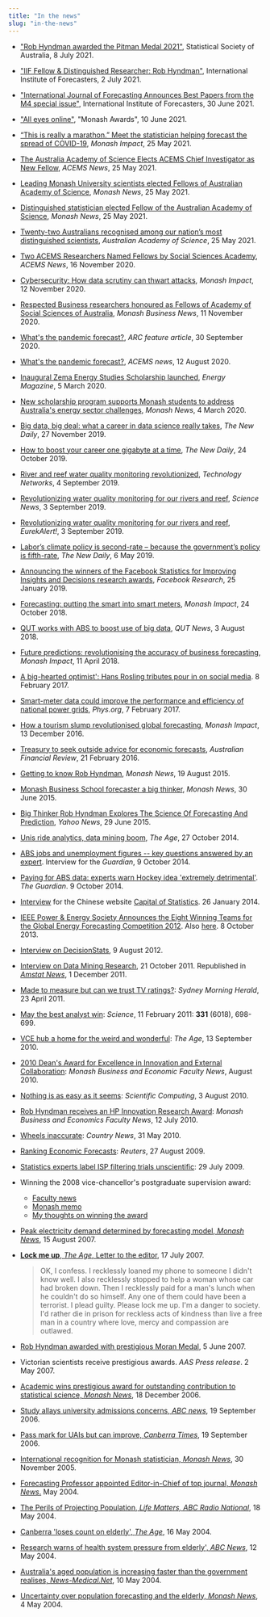 ```yaml
---
title: "In the news"
slug: "in-the-news"
---
```


  * ["Rob Hyndman awarded the Pitman Medal 2021"](https://statsoc.org.au/News-and-media-releases/10736720), Statistical Society of Australia, 8 July 2021.
  * ["IIF Fellow & Distinguished Researcher: Rob Hyndman"](https://forecasters.org/blog/2021/07/02/iif-fellow-distinguished-researcher-rob-hyndman/), International Institute of Forecasters, 2 July 2021.
  * ["International Journal of Forecasting Announces Best Papers from the M4 special issue"](https://forecasters.org/blog/2021/06/30/international-journal-of-forecasting-announces-best-papers-from-the-m4-special-issue/), International Institute of Forecasters, 30 June 2021.
  * ["All eyes online"](https://www.monash.edu/business/awards/george-athanasopoulos-and-rob-hyndman), "Monash Awards", 10 June 2021.
  * [“This is really a marathon.” Meet the statistician helping forecast the spread of COVID-19](https://www2.monash.edu/impact/articles/covid-19/this-is-really-a-marathon-meet-the-statistician-helping-forecast-the-spread-of-covid-19/), *Monash Impact*, 25 May 2021.
  * [The Australia Academy of Science Elects ACEMS Chief Investigator as New Fellow](https://acems.org.au/news/rob-hyndman-science-academy-fellow), *ACEMS News*, 25 May 2021.
  * [Leading Monash University scientists elected Fellows of Australian Academy of Science](https://www.monash.edu/news/articles/leading-monash-university-scientists-elected-fellow-of-australian-academy-of-science), *Monash News*, 25 May 2021.
  * [Distinguished statistician elected Fellow of the Australian Academy of Science](https://www.monash.edu/news/articles/distinguished-statistician-elected-fellow-of-the-australian-academy-of-science), *Monash News*, 25 May 2021.
  * [Twenty-two Australians recognised among our nation’s most distinguished scientists](https://www.science.org.au/news-and-events/news-and-media-releases/twenty-two-australians-recognised-among-nations-distinguished-scientists), *Australian Academy of Science*, 25 May 2021.
  * [Two ACEMS Researchers Named Fellows by Social Sciences Academy](https://acems.org.au/news/acems-social-sciences-fellows), *ACEMS News*, 16 November 2020.
  * [Cybersecurity: How data scrutiny can thwart attacks](https://www2.monash.edu/impact/articles/big-data/cybersecurity-how-data-scrutiny-can-thwart-attacks/), *Monash Impact*, 12 November 2020.
  * [Respected Business researchers honoured as Fellows of Academy of Social Sciences of Australia](https://www.monash.edu/business/news/2020/respected-business-researchers-honoured-as-fellows-of-academy-of-social-sciences-of-australia), *Monash Business News*, 11 November 2020.
  * [What's the pandemic forecast?](https://www.arc.gov.au/news-publications/media/feature-articles/whats-pandemic-forecast), *ARC feature article*, 30 September 2020.
  * [What's the pandemic forecast?](https://acems.org.au/news/covid-forecasting-team), *ACEMS news*, 12 August 2020.
  * [Inaugural Zema Energy Studies Scholarship launched](https://www.energymagazine.com.au/inaugural-zema-energy-studies-scholarship-launched/), *Energy Magazine*, 5 March 2020.
  * [New scholarship program supports Monash students to address Australia's energy sector challenges](https://www.monash.edu/news/articles/new-scholarship-program-supports-monash-students-to-address-australias-energy-sector-challenges), *Monash News*, 4 March 2020.
  * [Big data, big deal: what a career in data science really takes](https://thenewdaily.com.au/sponsored/2019/11/27/big-data-big-deal-what-a-career-in-data-science-really-takes/), *The New Daily*, 27 November 2019.
  * [How to boost your career one gigabyte at a time](https://thenewdaily.com.au/sponsored/2019/10/24/how-to-boost-your-career-one-gigabyte-at-a-time/), *The New Daily*, 24 October 2019.
  * [River and reef water quality monitoring revolutionized](https://www.technologynetworks.com/applied-sciences/news/river-and-reef-water-quality-monitoring-revolutionized-323567), *Technology Networks*, 4 September 2019.
  * [Revolutionizing water quality monitoring for our rivers and reef](https://www.sciencedaily.com/releases/2019/09/190903091446.htm), *Science News*, 3 September 2019.
  * [Revolutionizing water quality monitoring for our rivers and reef](https://www.eurekalert.org/pub_releases/2019-09/quot-rwq090219.php), *EurekAlert!*, 3 September 2019.
  * [Labor’s climate policy is second-rate – because the government’s policy is fifth-rate](https://thenewdaily.com.au/money/finance-news/2019/05/06/labor-climate-policy-costings/), *The New Daily*, 6 May 2019.
  * [Announcing the winners of the Facebook Statistics for Improving Insights and Decisions research awards](https://research.fb.com/announcing-the-winners-of-the-statistics-for-improving-insights-and-decisions-research-awards/), *Facebook Research*, 25 January 2019.
  * [Forecasting: putting the smart into smart meters](https://www2.monash.edu/impact/articles/econometrics/forecasting-putting-the-smart-into-smart-meters/), *Monash Impact*, 24 October 2018.
  * [QUT works with ABS to boost use of big data](https://www.qut.edu.au/news?news-id=133908), *QUT News*, 3 August 2018.
  * [Future predictions: revolutionising the accuracy of business forecasting](https://www2.monash.edu/impact/articles/econometrics/future-predictions-revolutionising-the-accuracy-of-business-forecasting/), *Monash Impact*, 11 April 2018.
  * [A big-hearted optimist': Hans Rosling tributes pour in on social media](https://www.theguardian.com/global-development/2017/feb/08/hans-rosling-tributes-melinda-gates-big-hearted-optimist). 8 February 2017.
  * [Smart-meter data could improve the performance and efficiency of national power grids](https://phys.org/news/2017-02-smart-meter-efficiency-national-power-grids.html),  *Phys.org*, 7 February 2017.
  * [How a tourism slump revolutionised global forecasting](https://www2.monash.edu/impact/articles/economy/how-a-tourism-slump-revolutionised-global-forecasting/), *Monash Impact*, 13 December 2016.
  * [Treasury to seek outside advice for economic forecasts](http://www.afr.com/news/politics/treasury-to-seek-outside-advice-for-economic-forecasts-20160221-gmzhc2), *Australian Financial Review*, 21 February 2016.
  * [Getting to know Rob Hyndman](http://www.monash.edu/news/articles/getting-to-know-rob-hyndman), *Monash News*, 19 August 2015.
  * [Monash Business School forecaster a big thinker](https://www.monash.edu/news/show/monash-business-school-forecaster-a-big-thinker), *Monash News*, 30 June 2015.
  * [Big Thinker Rob Hyndman Explores The Science Of Forecasting And Prediction](https://labs.yahoo.com/news/big-thinker-rob-hyndman-explores-science-forecasting-and-prediction), *Yahoo News*, 29 June 2015.
  * [Unis ride analytics, data mining boom](http://www.theage.com.au/national/education/unis-ride-analytics-data-mining-boom-20141020-118nnt.html), *The Age*, 27 October 2014.
  * [ABS jobs and unemployment figures -- key questions answered by an expert](http://www.theguardian.com/news/datablog/2014/oct/09/abs-jobs-and-unemployment-figures-key-questions-answered-by-an-expert). Interview for the *Guardian*, 9 October 2014.
  * [Paying for ABS data: experts warn Hockey idea 'extremely detrimental'](http://www.theguardian.com/australia-news/2014/oct/09/paying-for-abs-data-experts-warn-hockey-idea-extremely-detrimental). *The Guardian*. 9 October 2014.
  * [Interview](https://blog.earo.me/2014/01/26/interview-with-rob/) for the Chinese website [Capital of Statistics](http://cos.name/2014/02/cos-interview-rob-j-hyndman/). 26 January 2014.
  * [IEEE Power & Energy Society Announces the Eight Winning Teams for the Global Energy Forecasting Competition 2012](http://www.ieee-pes.org/ieee-pes-announces-the-eight-winning-teams-for-gefcom2012). Also [here](https://web.archive.org/web/20140714161927/http://finance.yahoo.com/news/ieee-power-energy-society-announces-120700338.html). 8 October 2013.
  * [Interview on  DecisionStats](http://www.decisionstats.com/interview-rob-j-hyndman-forecasting-expert-rstats/), 9 August 2012.
  * [Interview on Data Mining Research](http://www.dataminingblog.com/data-mining-interview-rob-hyndman/), 21 October 2011. Republished in [*Amstat News*](http://magazine.amstat.org/blog/2011/12/01/qasitedec11/), 1 December 2011.
  * [Made to measure but can we trust TV ratings?](http://www.smh.com.au/entertainment/tv-and-radio/made-to-measure-but-can-we-trust-tv-ratings-20110422-1dr9m.html): *Sydney Morning Herald*, 23 April 2011.
  * [May the best analyst win](http://www.sciencemag.org/content/331/6018/698.full): *Science*, 11 February 2011: **331** (6018), 698-699.
  * [VCE hub a home for the weird and wonderful](http://www.theage.com.au/national/education/vce-hub-a-home-for-the-weird-and-wonderful-20100910-154t6.html): *The Age*, 13 September 2010.
  * [2010 Dean's Award for Excellence in Innovation and External Collaboration](https://web.archive.org/web/20110303173556/http://news-events.buseco.monash.edu.au/2010/08/2010-dean%E2%80%99s-award-for-excellence-in-innovation-and-external-collaboration/): *Monash Business and Economic Faculty News*, August 2010.
  * [Nothing is as easy as it seems](http://www.scientificcomputing.com/article/2010/08/nothing-easy-it-seems): *Scientific Computing*, 3 August 2010.
  * [Rob Hyndman receives an HP Innovation Research Award](https://web.archive.org/web/20120710042405/http://news-events.buseco.monash.edu.au/2010/07/rob-hyndman-receives-an-hp-innovation-research-award/): *Monash Business and Economics Faculty News*, 12 July 2010.
  * [Wheels inaccurate](http://web.archive.org/web/20100915023256/http://www.countrynews.com.au:80/story.asp?TakeNo=201005312508795): *Country News*, 31 May 2010.
  * [Ranking Economic Forecasts](http://blogs.reuters.com/macroscope/2009/08/27/ranking-economic-forecasts/): *Reuters*, 27 August 2009.
  * [Statistics experts label ISP filtering trials unscientific](http://www.arnnet.com.au/article/312845/statistics_experts_label_isp_filtering_trials_unscientific/): 29 July 2009.
  * Winning the 2008 vice-chancellor's postgraduate supervision award:
     - [Faculty news](https://web.archive.org/web/20110415161102/http://www.buseco.monash.edu.au/news/buseco-bulletin08/august/stories/moranmedal.html)
     - [Monash memo](http://adm.monash.edu/records-archives/archives/memo-archive/2004-2007/stories/20080820/research-awards.html)
     - [My thoughts on winning the award](https://robjhyndman.com/hyndsight/supervision-award/)
  * [Peak electricity demand determined by forecasting model, *Monash News*](http://adm.monash.edu/records-archives/archives/memo-archive/2004-2007/stories/20070815/rob-hyndman.html), 15 August 2007.
  * [**Lock me up**, *The Age*, Letter to the editor](http://www.theage.com.au/news/letters/neither-a-borrower-nor-a-lender-be/2007/07/16/1184559701338.html), 17 July 2007.

     > OK, I confess. I recklessly loaned my phone to someone I didn't know well. I also recklessly stopped to help a woman whose car had broken down. Then I recklessly paid for a man's lunch when he couldn't do so himself. Any one of them could have been a terrorist. I plead guilty. Please lock me up. I'm a danger to society. I'd rather die in prison for reckless acts of kindness than live a free man in a country where love, mercy and compassion are outlawed.

  * [Rob Hyndman awarded with prestigious Moran Medal](https://web.archive.org/web/20080723031256/http://www.buseco.monash.edu.au/news/2007/june/moran-medal.html), 5 June 2007.
  * Victorian scientists receive prestigious awards. *AAS Press release*. 2 May 2007.
  * [Academic wins prestigious award for outstanding contribution to statistical science, *Monash News*](https://web.archive.org/web/20120421193249/http://www.monash.edu.au/news/releases/show/1043), 18 December 2006.
  * [Study allays university admissions concerns, *ABC news*](http://www.abc.net.au/news/2006-09-19/study-allays-university-admissions-concerns/1267414), 19 September 2006.
  * [Pass mark for UAIs but can improve, *Canberra Times*](http://web.archive.org/web/20080905094555/http://www.canberratimes.com.au/news/local/news/general/pass-mark-for-uais-but-can-improve/347234.aspx), 19 September 2006.
  * [International recognition for Monash statistician, *Monash News*,](http://adm.monash.edu/records-archives/archives/memo-archive/2004-2007/stories/20051130/r-hyndman.html) 30 November 2005.
  * [Forecasting Professor appointed Editor-in-Chief of top journal, *Monash News*.](https://web.archive.org/web/20080723003856/http://www.buseco.monash.edu.au/news/2004/may/forecasting.html) May 2004.
  * [The Perils of Projecting Population, *Life Matters, ABC Radio National*](http://web.archive.org/web/20040623175820/http://www.abc.net.au/rn/talks/lm/stories/s1110050.htm), 18 May 2004.
  * [Canberra 'loses count on elderly', *The Age*](http://www.theage.com.au/articles/2004/05/15/1084571000068.html), 16 May 2004.
  * [Research warns of health system pressure from elderly', *ABC News*](http://www.abc.net.au/news/2004-05-12/research-warns-of-health-system-pressure-from/1974408), 12 May 2004.
  * [Australia's aged population is increasing faster than the government realises, *News-Medical.Net*](http://www.news-medical.net/news/2004/05/10/1367.aspx), 10 May 2004.
  * [Uncertainty over population forecasting and the elderly, *Monash News*](https://web.archive.org/web/20120422042523/http://www.monash.edu.au/news/releases/show/95), 4 May 2004.

